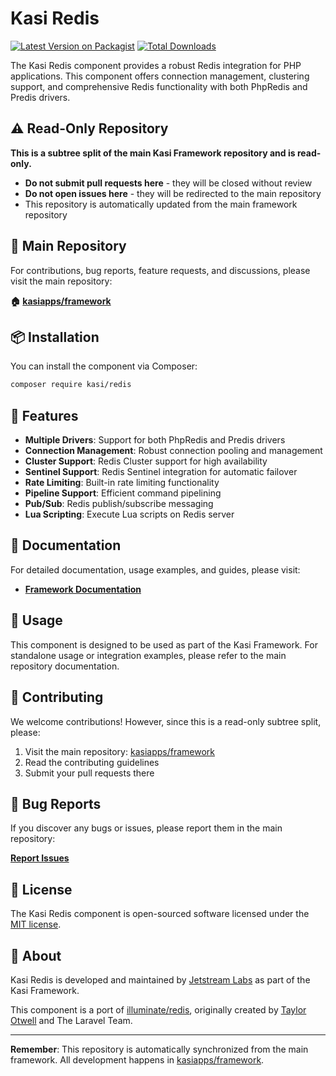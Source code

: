 # Kasi Redis

[![Latest Version on Packagist](https://img.shields.io/packagist/v/kasi/redis.svg?style=flat)](https://packagist.org/packages/kasi/redis)
[![Total Downloads](https://img.shields.io/packagist/dt/kasi/redis.svg?style=flat)](https://packagist.org/packages/kasi/redis)

The Kasi Redis component provides a robust Redis integration for PHP applications. This component offers connection management, clustering support, and comprehensive Redis functionality with both PhpRedis and Predis drivers.

## ⚠️ Read-Only Repository

**This is a subtree split of the main Kasi Framework repository and is read-only.**

- **Do not submit pull requests here** - they will be closed without review
- **Do not open issues here** - they will be redirected to the main repository
- This repository is automatically updated from the main framework repository

## 📍 Main Repository

For contributions, bug reports, feature requests, and discussions, please visit the main repository:

**🏠 [kasiapps/framework](https://github.com/kasiapps/framework)**

## 📦 Installation

You can install the component via Composer:

```bash
composer require kasi/redis
```

## 🚀 Features

- **Multiple Drivers**: Support for both PhpRedis and Predis drivers
- **Connection Management**: Robust connection pooling and management
- **Cluster Support**: Redis Cluster support for high availability
- **Sentinel Support**: Redis Sentinel integration for automatic failover
- **Rate Limiting**: Built-in rate limiting functionality
- **Pipeline Support**: Efficient command pipelining
- **Pub/Sub**: Redis publish/subscribe messaging
- **Lua Scripting**: Execute Lua scripts on Redis server

## 📖 Documentation

For detailed documentation, usage examples, and guides, please visit:

- **[Framework Documentation](https://docs.kasiapp.com)**

## 🔧 Usage

This component is designed to be used as part of the Kasi Framework. For standalone usage or integration examples, please refer to the main repository documentation.

## 🤝 Contributing

We welcome contributions! However, since this is a read-only subtree split, please:

1. Visit the main repository: [kasiapps/framework](https://github.com/kasiapps/framework)
2. Read the contributing guidelines
3. Submit your pull requests there

## 🐛 Bug Reports

If you discover any bugs or issues, please report them in the main repository:

**[Report Issues](https://github.com/kasiapps/framework/issues)**

## 📄 License

The Kasi Redis component is open-sourced software licensed under the [MIT license](LICENSE.md).

## 🏢 About

Kasi Redis is developed and maintained by [Jetstream Labs](https://jetstreamlabs.com) as part of the Kasi Framework.

This component is a port of [illuminate/redis](https://github.com/illuminate/redis), originally created by [Taylor Otwell](https://github.com/taylorotwell) and The Laravel Team.

---

**Remember**: This repository is automatically synchronized from the main framework. All development happens in [kasiapps/framework](https://github.com/kasiapps/framework).
